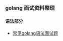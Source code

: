 ### golang 面试资料整理
#### 语法部分
- [常见golang语法面试题](https://github.com/unendlichkeiten/golang-study/blob/main/go%E9%9D%A2%E8%AF%95_01_%E8%AF%AD%E6%B3%95%E9%A2%98.md)
